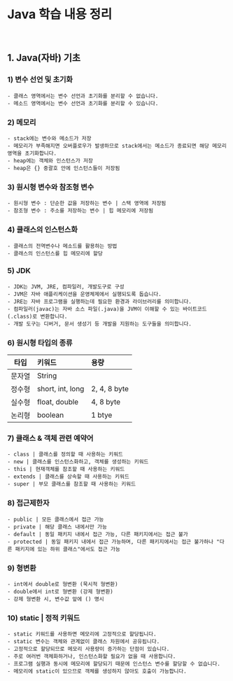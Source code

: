 # Java 학습 내용 정리

<br />

## 1. Java(자바) 기초

### 1) 변수 선언 및 초기화
    - 클래스 영역에서는 변수 선언과 초기화를 분리할 수 없습니다.
    - 메소드 영역에서는 변수 선언과 초기화를 분리할 수 있습니다.

### 2) 메모리
    - stack에는 변수와 메소드가 저장
    - 메모리가 부족해지면 오버플로우가 발생하므로 stack에서는 메소드가 종료되면 해당 메모리 영역을 초기화합니다.
    - heap에는 객체와 인스턴스가 저장
    - heap은 {} 중괄호 안에 인스턴스들이 저장됨

### 3) 원시형 변수와 참조형 변수
    - 원시형 변수 : 단순한 값을 저장하는 변수 | 스택 영역에 저장됨
    - 참조형 변수 : 주소를 저장하는 변수 | 힙 메모리에 저장됨

### 4) 클래스의 인스턴스화
    - 클래스의 전역변수나 메소드를 활용하는 방법
    - 클래스의 인스턴스를 힙 메모리에 할당

### 5) JDK
    - JDK는 JVM, JRE, 컴파일러, 개발도구로 구성
    - JVM은 자바 애플리케이션을 운영체제에서 실행되도록 돕습니다.
    - JRE는 자바 프로그램을 실행하는데 필요한 환경과 라이브러리를 의미합니다.
    - 컴파일러(javac)는 자바 소스 파일(.java)을 JVM이 이해할 수 있는 바이트코드(.class)로 변환합니다.
    - 개발 도구는 디버거, 문서 생성기 등 개발을 지원하는 도구들을 의미합니다.

### 6) 원시형 타입의 종류
| 타입   | 키워드             | 용량         |
|:------:|:------------------|:-------------|
| 문자열 | String            |              |
| 정수형 | short, int, long  | 2, 4, 8 byte |
| 실수형 | float, double     | 4, 8 byte    |
| 논리형 | boolean           | 1 btye       |

### 7) 클래스 & 객체 관련 예약어
    - class | 클래스를 정의할 때 사용하는 키워드
    - new | 클래스를 인스턴스화하고, 객체를 생성하는 키워드
    - this | 현재객체를 참조할 때 사용하는 키워드
    - extends | 클래스를 상속할 때 사용하는 키워드
    - super | 부모 클래스를 참조할 때 사용하는 키워드

### 8) 접근제한자
    - public | 모든 클래스에서 접근 가능
    - private | 해당 클래스 내에서만 가능
    - default | 동일 패키지 내에서 접근 가능, 다른 패키지에서는 접근 불가
    - protected | 동일 패키지 내에서 접근 가능하며, 다른 패키지에서는 접근 불가하나 "다른 패키지에 있는 하위 클래스"에서도 접근 가능

### 9) 형변환
    - int에서 double로 형변환 (묵시적 형변환)
    - double에서 int로 형변환 (강제 형변환)
    - 강제 형변환 시, 변수값 앞에 () 명시

### 10) static | 정적 키워드
    - static 키워드를 사용하면 메모리에 고정적으로 할당됩니다.
    - static 변수는 객체와 관계없이 클래스 차원에서 공유됩니다.
    - 고정적으로 할당되므로 메모리 사용량이 증가하는 단점이 있습니다.
    - 주로 여러번 객체화하거나, 인스턴스화할 필요가 없을 때 사용합니다.
    - 프로그램 실행과 동시에 메모리에 할당되기 때문에 인스턴스 변수를 할당할 수 없습니다.
    - 메모리에 static이 있으므로 객체를 생성하지 않아도 호출이 가능합니다.